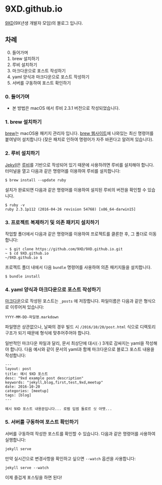# 9XD.github.io

[9XD](9XD.github.io)(9X년생 개발자 모임)의 블로그 입니다.

## 차례

0. 들어가며
1. brew 설치하기
2. 루비 설치하기
3. 마크다운으로 포스트 작성하기
4. yaml 양식과 마크다운으로 포스트 작성하기
5. 서버를 구동하여 포스트 확인하기

### 0. 들어가며

- 본 방법은 macOS 에서 루비 2.3.1 버전으로 작성되었습니다.

### 1. brew 설치하기

[brew](http://brew.sh/)는 macOS용 패키지 관리자 입니다. [brew 웹사이트](http://brew.sh/)에 나와있는 최신 명령어를 붙여넣어 설치합니다 (잦은 패치로 인하여 명령어가 자주 바뀐다고 알려져 있습니다).

### 2. 루비 설치하기

[Jekyll](http://jekyllrb.com/)은 [루비](http://ruby-lang.org/)를 기반으로 작성되어 있기 때문에 사용하려면 루비를 설치해야 합니다. 터미널을 열고 다음과 같은 명령어를 이용하여 루비를 설치합니다:

```
$ brew install --update ruby
```

설치가 완료되면 다음과 같은 명령어를 이용하여 설치된 루비의 버전을 확인할 수 있습니다.

```
$ ruby -v
ruby 2.3.1p112 (2016-04-26 revision 54768) [x86_64-darwin15]
```

### 3. 프로젝트 복제하기 및 의존 패키지 설치하기

작업할 폴더에서 다음과 같은 명령어를 이용하여 프로젝트를 클론한 후, 그 폴더로 이동합니다:

```
~ $ git clone https://github.com/9XD/9XD.github.io.git
~ $ cd 9XD.github.io
~/9XD.github.io $
```

프로젝트 폴더 내에서 다음 `bundle` 명령어를 사용하여 의존 패키지들을 설치합니다.

```
$ bundle install
```

### 4. yaml 양식과 마크다운으로 포스트 작성하기

[마크다운](https://gist.github.com/ihoneymon/652be052a0727ad59601)으로 작성된 포스트는 `_posts` 에 저장합니다. 파일이름은 다음과 같은 형식으로 이루어져 있습니다:

```
YYYY-MM-DD-파일명.markdown
```

파일명은 상관없으나, 날짜의 경우 빌드 시 `/2016/10/20/post.html` 식으로 디렉토리 구조가 되기 때문에 형식에 맞추어주어야 합니다.

일반적인 마크다운 파일과 달리, 문서 최상단에 대시(`-`) 3개로 감싸지는 yaml을 작성해야 합니다. 다음 예시와 같이 문서의 yaml과 함께 마크다운으로 블로그 포스트 내용을 작성합니다:

```
---
layout: post
title: 예시 9XD 포스트
desc: "9xd example post description"
keywords: "jekyll,blog,first,test,9xd,meetup"
date: 2016-10-20
categories: [meetup]
tags: [blog]
--- 

예시 9XD 포스트 내용문입니다... 로렘 입썸 돌로르 싯 아멧...
```

### 5. 서버를 구동하여 포스트 확인하기

서버를 구동하여 작성한 포스트를 확인할 수 있습니다. 다음과 같은 명령어를 사용하여 실행합니다:

```shell
jekyll serve
```

만약 실시간으로 변경사항을 확인하고 싶으면 `--watch` 옵션을 사용합니다:

```shell
jekyll serve --watch
```

이제 즐겁게 포스팅을 하면 된다!
